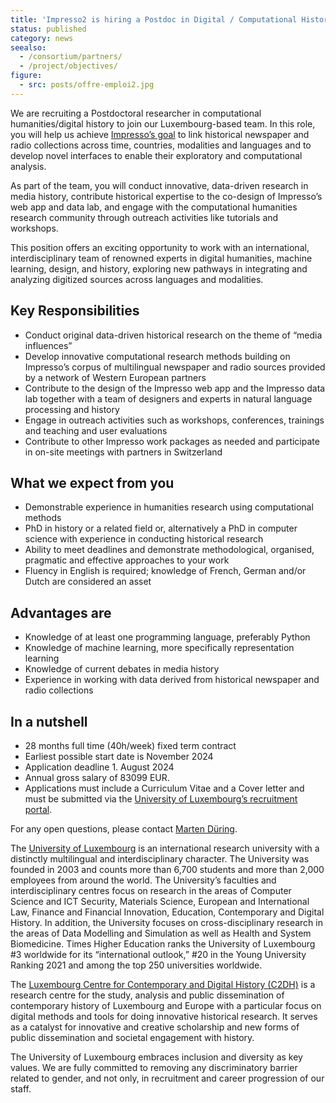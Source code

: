 ```yaml
---
title: 'Impresso2 is hiring a Postdoc in Digital / Computational History (28 months)'
status: published
category: news
seealso:
  - /consortium/partners/
  - /project/objectives/
figure:
  - src: posts/offre-emploi2.jpg
---
```


We are recruiting a Postdoctoral researcher in computational humanities/digital history to join our Luxembourg-based team. In this role, you will help us achieve [Impresso’s goal](/project/objectives/) to link historical newspaper and radio collections across time, countries, modalities and languages and to develop novel interfaces to enable their exploratory and computational analysis.

<!-- more -->

As part of the team, you will conduct innovative, data-driven research in media history, contribute historical expertise to the co-design of Impresso’s web app and data lab, and engage with the computational humanities research community through outreach activities like tutorials and workshops.

This position offers an exciting opportunity to work with an international, interdisciplinary team of renowned experts in digital humanities, machine learning, design, and history, exploring new pathways in integrating and analyzing digitized sources across languages and modalities.

## Key Responsibilities

- Conduct original data-driven historical research on the theme of “media influences”
- Develop innovative computational research methods building on Impresso’s corpus of multilingual newspaper and radio sources provided by a network of Western European partners
- Contribute to the design of the Impresso web app and the Impresso data lab together with a team of designers and experts in natural language processing and history
- Engage in outreach activities such as workshops, conferences, trainings and teaching and user evaluations
- Contribute to other Impresso work packages as needed and participate in on-site meetings with partners in Switzerland

## What we expect from you

- Demonstrable experience in humanities research using computational methods
- PhD in history or a related field or, alternatively a PhD in computer science with experience in conducting historical research
- Ability to meet deadlines and demonstrate methodological, organised, pragmatic and effective approaches to your work
- Fluency in English is required; knowledge of French, German and/or Dutch are considered an asset

## Advantages are

- Knowledge of at least one programming language, preferably Python
- Knowledge of machine learning, more specifically representation learning
- Knowledge of current debates in media history
- Experience in working with data derived from historical newspaper and radio collections

## In a nutshell

- 28 months full time (40h/week) fixed term contract
- Earliest possible start date is November 2024 
- Application deadline 1. August 2024
- Annual gross salary of 83099 EUR.
- Applications must include a Curriculum Vitae and a Cover letter and must be submitted via the [University of Luxembourg’s recruitment portal](https://recruitment.uni.lu/en/details.html?nPostingId=95417&nPostingTargetId=139584&id=QMUFK026203F3VBQB7V7VV4S8&LG=UK&languageSelect=UK&sType=Social%20Recruiting&mask=karriereseiten). 


For any open questions, please contact [Marten Düring](mailto:marten.during@uni.lu). 


The [University of Luxembourg](https://www.uni.lu/en/) is an international research university with a distinctly multilingual and interdisciplinary character. The University was founded in 2003 and counts more than 6,700 students and more than 2,000 employees from around the world. The University’s faculties and interdisciplinary centres focus on research in the areas of Computer Science and ICT Security, Materials Science, European and International Law, Finance and Financial Innovation, Education, Contemporary and Digital History. In addition, the University focuses on cross-disciplinary research in the areas of Data Modelling and Simulation as well as Health and System Biomedicine. Times Higher Education ranks the University of Luxembourg #3 worldwide for its “international outlook,” #20 in the Young University Ranking 2021 and among the top 250 universities worldwide.

The [Luxembourg Centre for Contemporary and Digital History (C2DH)](https://www.c2dh.uni.lu/) is a research centre for the study, analysis and public dissemination of contemporary history of Luxembourg and Europe with a particular focus on digital methods and tools for doing innovative historical research. It serves as a catalyst for innovative and creative scholarship and new forms of public dissemination and societal engagement with history.

The University of Luxembourg embraces inclusion and diversity as key values. We are fully committed to removing any discriminatory barrier related to gender, and not only, in recruitment and career progression of our staff.
